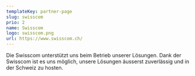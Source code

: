 ```yaml
---
templateKey: partner-page
slug: swisscom
prio: 2
name: Swisscom
logo: swisscom.png
url: https://www.swisscom.ch/
---
```


Die Swisscom unterstützt uns beim Betrieb unserer Lösungen. Dank der Swisscom ist es uns möglich, unsere Lösungen äusserst zuverlässig und in der Schweiz zu hosten.
